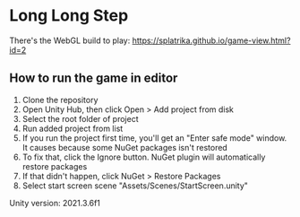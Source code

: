 # Long Long Step

There's the WebGL build to play: https://splatrika.github.io/game-view.html?id=2

## How to run the game in editor

1. Clone the repository
2. Open Unity Hub, then click Open > Add project from disk
3. Select the root folder of project
4. Run added project from list
5. If you run the project first time, you'll get an "Enter safe mode" window. It causes because some NuGet packages isn't restored
6. To fix that, click the Ignore button. NuGet plugin will automatically restore packages
7. If that didn't happen, click NuGet > Restore Packages
8. Select start screen scene "Assets/Scenes/StartScreen.unity"

Unity version: 2021.3.6f1
